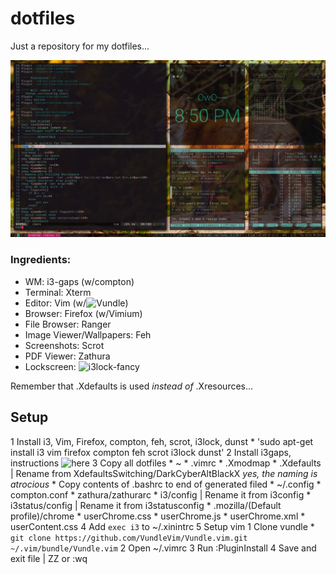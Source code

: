 # dotfiles
Just a repository for my dotfiles...

![Image of setup](screencap.jpg?raw=true "Setup")

### Ingredients:
* WM: i3-gaps (w/compton)
* Terminal: Xterm
* Editor: Vim (w/![Vundle](https://github.com/VundleVim/Vundle.vim))
* Browser: Firefox (w/Vimium)
* File Browser: Ranger
* Image Viewer/Wallpapers: Feh
* Screenshots: Scrot
* PDF Viewer: Zathura
* Lockscreen: ![i3lock-fancy](https://github.com/meskarune/i3lock-fancy)

Remember that .Xdefaults is used *instead of* .Xresources...

## Setup
1 Install i3, Vim, Firefox, compton, feh, scrot, i3lock, dunst
    * 'sudo apt-get install i3 vim firefox compton feh scrot i3lock dunst'
2 Install i3gaps, instructions ![here](https://github.com/Airblader/i3/wiki/Compiling-&-Installing)
3 Copy all dotfiles
    * ~
        * .vimrc
        * .Xmodmap
        * .Xdefaults | Rename from XdefaultsSwitching/DarkCyberAltBlackX *yes, the naming is atrocious*
        * Copy contents of .bashrc to end of generated filed
    * ~/.config
        * compton.conf
        * zathura/zathurarc
        * i3/config | Rename it from i3config
        * i3status/config | Rename it from i3statusconfig
    * .mozilla/(Default profile)/chrome
        * userChrome.css
        * userChrome.js
        * userChrome.xml
        * userContent.css
4 Add `exec i3` to ~/.xinintrc
5 Setup vim
    1 Clone vundle
        * `git clone https://github.com/VundleVim/Vundle.vim.git ~/.vim/bundle/Vundle.vim`
    2 Open ~/.vimrc
    3 Run :PluginInstall
    4 Save and exit file | ZZ or :wq
